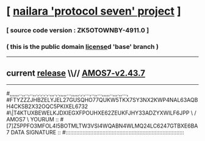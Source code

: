 
# [ [nailara 'protocol seven' project](http://nailara.network/) ]

### [ source code version : ZK5OTOWNBY-4911.0 ]

### ( this is the public domain [license](../license)d 'base' branch )
---
## current [release](https://github.com/nailara-technologies/protocol-7/releases) \\\\// [AMOS7-v2.43.7](https://github.com/nailara-technologies/protocol-7/releases/tag/AMOS7-v2.43.7)
---

#,,,,,,..,,..,..,,.,.,.,.,.,,,.,.,,,,,...,,,,,.,.,...,..,,...,,,,,..,,,.,,...,
#FTYZZZJHBZELYJEL27GUSQHO77QUKW5TKX7SY3NX2KWP4NAL63AQBH4CKSB2X32OQC5PKIXEL6732
#\\\|T4KTUXBEWELKJDXIEGXFPOUHXE62ZEUKFJHY33ADZYXWILF6JPP \ / AMOS7 \ YOURUM ::
#\[7]Z5PPFO3MFOL4I5BOTMLTW3VSI4WQABN4WLMQ24LC6247GTBXE6BA 7  DATA SIGNATURE ::
#:::::::::::::::::::::::::::::::::::::::::::::::::::::::::::::::::::::::::::::
